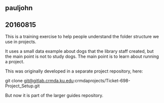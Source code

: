 ## pauljohn
## 20160815

This is a training exercise to help people understand the
folder structure we use in projects.

It uses a small data example about dogs that the library staff
created, but the main point is not to study dogs.  The main point is
to learn about running a project.

This was originally developed in a separate project repository, here:

git clone git@gitlab.crmda.ku.edu:crmdaprojects/Ticket-698-Project_Setup.git

But now it is part of the larger guides repository.

